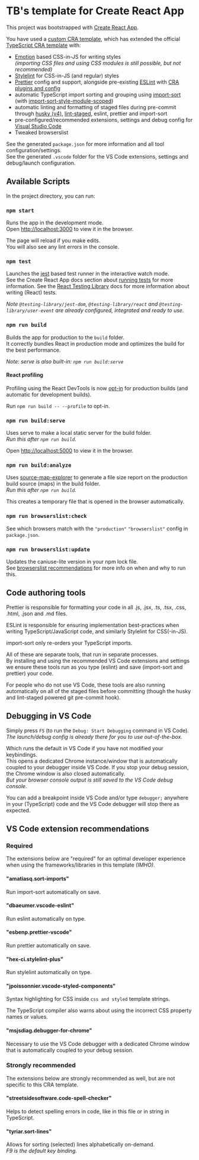 # TB's template for Create React App

This project was bootstrapped with [Create React App](https://create-react-app.dev/docs/getting-started).

You have used a [custom CRA template](https://create-react-app.dev/docs/custom-templates/), which has extended the official [TypeScript CRA template](https://github.com/facebook/create-react-app/tree/master/packages/cra-template-typescript) with:

-   [Emotion](https://emotion.sh/docs/introduction#react) based CSS-in-JS for writing styles\
    _(importing CSS files and using CSS modules is still possible, but not recommended)_
-   [Stylelint](https://stylelint.io/) for CSS-in-JS (and regular) styles
-   [Prettier](https://prettier.io/docs/en/index.html) config and support, alongside pre-existing [ESLint](https://eslint.org/) with [CRA plugins and config](https://www.npmjs.com/package/eslint-config-react-app)
-   automatic TypeScript import sorting and grouping using [import-sort](https://github.com/renke/import-sort) (with [import-sort-style-module-scoped](https://github.com/cliffkoh/import-sort-style-module-scoped))
-   automatic linting and formatting of staged files during pre-commit through [husky (v4)](https://github.com/typicode/husky/tree/master), [lint-staged](https://github.com/okonet/lint-staged), eslint, prettier and import-sort
-   pre-configured/recommended extensions, settings and debug config for [Visual Studio Code](https://code.visualstudio.com/)
-   Tweaked browserslist

See the generated `package.json` for more information and all tool configuration/settings.\
See the generated `.vscode` folder for the VS Code extensions, settings and debug/launch configuration.

## Available Scripts

In the project directory, you can run:

### `npm start`

Runs the app in the development mode.\
Open [http://localhost:3000](http://localhost:3000) to view it in the browser.

The page will reload if you make edits.\
You will also see any lint errors in the console.

### `npm test`

Launches the [jest](https://jestjs.io/docs/en/getting-started) based test runner in the interactive watch mode.\
See the Create React App docs section about [running tests](https://create-react-app.dev/docs/running-tests) for more information.
See the [React Testing Library](https://testing-library.com/docs/react-testing-library/intro/) docs for more information about writing (React) tests.

_Note `@testing-library/jest-dom`, `@testing-library/react` and `@testing-library/user-event` are already configured, integrated and ready to use._

### `npm run build`

Builds the app for production to the `build` folder.\
It correctly bundles React in production mode and optimizes the build for the best performance.

_Note: serve is also built-in: `npm run build:serve`_

#### React profiling

Profiling using the React DevTools is now [opt-in](https://create-react-app.dev/docs/production-build#profiling) for production builds (and automatic for development builds).

Run `npm run build -- --profile` to opt-in.

### `npm run build:serve`

Uses serve to make a local static server for the build folder.\
_Run this after `npm run build`._

Open [http://localhost:5000](http://localhost:5000) to view it in the browser.

### `npm run build:analyze`

Uses [source-map-explorer](https://github.com/danvk/source-map-explorer#readme) to generate a file size report on the production build source (maps) in the build folder.\
_Run this after `npm run build`._

This creates a temporary file that is opened in the browser automatically.

### `npm run browserslist:check`

See which browsers match with the `"production"` `"browserslist"` config in `package.json`.

### `npm run browserslist:update`

Updates the caniuse-lite version in your npm lock file.\
See [browserslist recommendations](https://github.com/browserslist/browserslist#browsers-data-updating) for more info on when and why to run this.

## Code authoring tools

Prettier is responsible for formatting your code in all .js, .jsx, .ts, .tsx, .css, .html, .json and .md files.

ESLint is responsible for ensuring implementation best-practices when writing TypeScript/JavaScript code,
and similarly Stylelint for CSS(-in-JS).

import-sort only re-orders your TypeScript imports.

All of these are separate tools, that run in separate processes.\
By installing and using the recommended VS Code extensions and settings we ensure these tools run as you type (eslint) and save (import-sort and prettier) your code.

For people who do not use VS Code, these tools are also running automatically on all of the staged files before committing (though the husky and lint-staged powered git pre-commit hook).

## Debugging in VS Code

Simply press `F5` (to run the `Debug: Start Debugging` command in VS Code).\
_The launch/debug config is already there for you to use out-of-the-box._

Which runs the default in VS Code if you have not modified your keybindings.\
This opens a dedicated Chrome instance/window that is automatically coupled to your debugger inside VS Code. If you stop your debug session, the Chrome window is also closed automatically.\
_But your browser console output is still saved to the VS Code debug console._

You can add a breakpoint inside VS Code and/or type `debugger;` anywhere in your (TypeScript) code and the VS Code debugger will stop there as expected.

## VS Code extension recommendations

### Required

The extensions below are "required" for an optimal developer experience when using the frameworks/libraries in this template _(IMHO)_.

#### "amatiasq.sort-imports"

Run import-sort automatically on save.

#### "dbaeumer.vscode-eslint"

Run eslint automatically on type.

#### "esbenp.prettier-vscode"

Run prettier automatically on save.

#### "hex-ci.stylelint-plus"

Run stylelint automatically on type.

#### "jpoissonnier.vscode-styled-components"

Syntax highlighting for CSS inside `css and styled` template strings.

The TypeScript compiler also warns about using the incorrect CSS property names or values.

#### "msjsdiag.debugger-for-chrome"

Necessary to use the VS Code debugger with a dedicated Chrome window that is automatically coupled to your debug session.

### Strongly recommended

The extensions below are strongly recommended as well, but are not specific to this CRA template.

#### "streetsidesoftware.code-spell-checker"

Helps to detect spelling errors in code, like in this file or in string in TypeScript.

#### "tyriar.sort-lines"

Allows for sorting (selected) lines alphabetically on-demand.\
_F9 is the default key binding._
